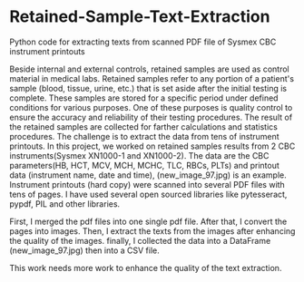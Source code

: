 # Retained-Sample-Text-Extraction
Python code for extracting texts from scanned PDF file of Sysmex CBC instrument printouts

Beside internal and external controls, retained samples are used as control material in medical labs. Retained samples refer to any portion of a patient's sample (blood, tissue, urine, etc.) that is set aside after the initial testing is complete. These samples are stored for a specific period under defined conditions for various purposes. One of these purposes is quality control to ensure the accuracy and reliability of their testing procedures. The result of the retained samples are collected for farther calculations and statistics procedures. The challenge is to extract the data from tens of instrument printouts. In this project, we worked on retained samples results from 2 CBC instruments(Sysmex XN1000-1 and XN1000-2). The data are the CBC parameters(HB, HCT, MCV, MCH, MCHC, TLC, RBCs, PLTs) and printout data (instrument name, date and time), (new_image_97.jpg) is an example. Instrument printouts (hard copy) were scanned into several PDF files with tens of pages. I have used several open sourced libraries like pytesseract, pypdf, PIL and other libraries.

First, I merged the pdf files into one single pdf file. After that, I convert the pages into images. Then, I extract the texts from the images after enhancing the quality of the images. finally, I collected the data into a DataFrame (new_image_97.jpg) then into a CSV file.


This work needs more work to enhance the quality of the text extraction.

